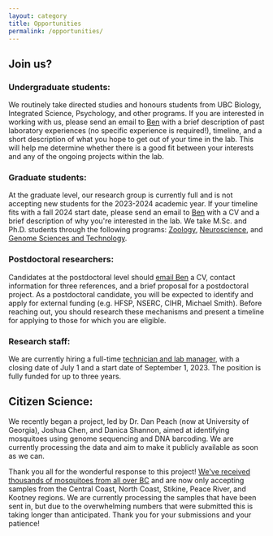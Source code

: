 ```yaml
---
layout: category
title: Opportunities
permalink: /opportunities/
---
```


## Join us?

### Undergraduate students:
We routinely take directed studies and honours students from UBC Biology, Integrated Science, Psychology, and other programs. If you are interested in working with us, please send an email to [Ben](mailto:ben.matthews@zoology.ubc.ca) with a brief description of past laboratory experiences (no specific experience is required!), timeline, and a short description of what you hope to get out of your time in the lab. This will help me determine whether there is a good fit between your interests and any of the ongoing projects within the lab.

### Graduate students: 
At the graduate level, our research group is currently full and is not accepting new students for the 2023-2024 academic year. If your timeline fits with a fall 2024 start date, please send an email to [Ben](mailto:ben.matthews@zoology.ubc.ca) with a CV and a brief description of why you're interested in the lab. We take M.Sc. and Ph.D. students through the following programs: [Zoology](https://zoology.ubc.ca/graduate-program/prospective-students), [Neuroscience](https://neuroscience.ubc.ca/), and [Genome Sciences and Technology](https://www.msl.ubc.ca/join-us/#gsat).

### Postdoctoral researchers: 
Candidates at the postdoctoral level should [email Ben](mailto:ben.matthews@zoology.ubc.ca) a CV, contact information for three references, and a brief proposal for a postdoctoral project. As a postdoctoral candidate, you will be expected to identify and apply for external funding (e.g. HFSP, NSERC, CIHR, Michael Smith). Before reaching out, you should research these mechanisms and present a timeline for applying to those for which you are eligible.

### Research staff:
We are currently hiring a full-time [technician and lab manager](https://ubc.wd10.myworkdayjobs.com/en-US/ubcstaffjobs/job/Research-Assistant--Technician-2_JR13001), with a closing date of July 1 and a start date of September 1, 2023. The position is fully funded for up to three years.



## Citizen Science:
We recently began a project, led by Dr. Dan Peach (now at University of Georgia), Joshua Chen, and Danica Shannon, aimed at identifying mosquitoes using genome sequencing and DNA barcoding.  We are currently processing the data and aim to make it publicly available as soon as we can.  

Thank you all for the wonderful response to this project! [We've received thousands of mosquitoes from all over BC](http://mosquitolab.zoology.ubc.ca/assets/whatbitme/) and are now only accepting samples from the Central Coast, North Coast, Stikine, Peace River, and Kootney regions. We are currently processing the samples that have been sent in, but due to the overwhelming numbers that were submitted this is taking longer than anticipated. Thank you for your submissions and your patience!
